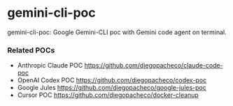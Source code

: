 # gemini-cli-poc

gemini-cli-poc: Google Gemini-CLI poc with Gemini code agent on terminal.

### Related POCs

* Anthropic Claude POC https://github.com/diegopacheco/claude-code-poc
* OpenAI Codex POC https://github.com/diegopacheco/codex-poc
* Google Jules https://github.com/diegopacheco/google-jules-poc
* Cursor POC https://github.com/diegopacheco/docker-cleanup
